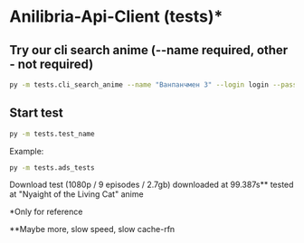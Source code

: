 # Anilibria-Api-Client (tests)\*

## Try our cli search anime (--name required, other - not required)

```bash
py -m tests.cli_search_anime --name "Ванпанчмен 3" --login login --password password --limit limit
```

## Start test

```bash
py -m tests.test_name
```

Example:

```bash
py -m tests.ads_tests
```

Download test (1080p / 9 episodes / 2.7gb) downloaded at 99.387s\*\* tested at "Nyaight of the Living Cat" anime

\*Only for reference

\*\*Maybe more, slow speed, slow cache-rfn
